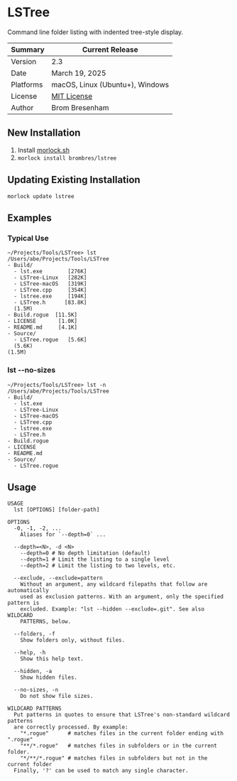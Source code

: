 # LSTree
Command line folder listing with indented tree-style display.

Summary   | Current Release
----------|-----------------------
Version   | 2.3
Date      | March 19, 2025
Platforms | macOS, Linux (Ubuntu+), Windows
License   | [MIT License](LICENSE)
Author    | Brom Bresenham

## New Installation

1. Install [morlock.sh](https://morlock.sh)
2. `morlock install brombres/lstree`

## Updating Existing Installation
`morlock update lstree`

## Examples

### Typical Use

    ~/Projects/Tools/LSTree> lst
    /Users/abe/Projects/Tools/LSTree
    - Build/
      - lst.exe        [276K]
      - LSTree-Linux   [282K]
      - LSTree-macOS   [319K]
      - LSTree.cpp     [354K]
      - lstree.exe     [194K]
      - LSTree.h      [83.8K]
      (1.5M)
    - Build.rogue  [11.5K]
    - LICENSE       [1.0K]
    - README.md     [4.1K]
    - Source/
      - LSTree.rogue   [5.6K]
      (5.6K)
    (1.5M)

### lst --no-sizes

    ~/Projects/Tools/LSTree> lst -n
    /Users/abe/Projects/Tools/LSTree
    - Build/
      - lst.exe
      - LSTree-Linux
      - LSTree-macOS
      - LSTree.cpp
      - lstree.exe
      - LSTree.h
    - Build.rogue
    - LICENSE
    - README.md
    - Source/
      - LSTree.rogue

## Usage

    USAGE
      lst [OPTIONS] [folder-path]

    OPTIONS
      -0, -1, -2, ...
        Aliases for `--depth=0` ...

      --depth=<N>, -d <N>
        --depth=0 # No depth limitation (default)
        --depth=1 # Limit the listing to a single level
        --depth=2 # Limit the listing to two levels, etc.

      --exclude, --exclude=pattern
        Without an argument, any wildcard filepaths that follow are automatically
        used as exclusion patterns. With an argument, only the specified pattern is
        excluded. Example: "lst --hidden --exclude=.git". See also WILDCARD
        PATTERNS, below.

      --folders, -f
        Show folders only, without files.

      --help, -h
        Show this help text.

      --hidden, -a
        Show hidden files.

      --no-sizes, -n
        Do not show file sizes.

    WILDCARD PATTERNS
      Put patterns in quotes to ensure that LSTree's non-standard wildcard patterns
      are correctly processed. By example:
        "*.rogue"      # matches files in the current folder ending with ".rogue"
        "**/*.rogue"   # matches files in subfolders or in the current folder.
        "*/**/*.rogue" # matches files in subfolders but not in the current folder
      Finally, '?' can be used to match any single character.
